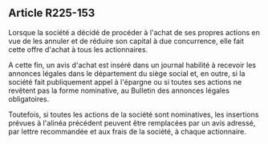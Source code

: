 Article R225-153
----
Lorsque la société a décidé de procéder à l'achat de ses propres actions en vue
de les annuler et de réduire son capital à due concurrence, elle fait cette
offre d'achat à tous les actionnaires.

A cette fin, un avis d'achat est inséré dans un journal habilité à recevoir les
annonces légales dans le département du siège social et, en outre, si la société
fait publiquement appel à l'épargne ou si toutes ses actions ne revêtent pas la
forme nominative, au Bulletin des annonces légales obligatoires.

Toutefois, si toutes les actions de la société sont nominatives, les insertions
prévues à l'alinéa précédent peuvent être remplacées par un avis adressé, par
lettre recommandée et aux frais de la société, à chaque actionnaire.
